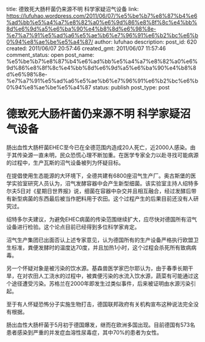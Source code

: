 title: 德致死大肠杆菌仍来源不明 科学家疑沼气设备
link: https://lufuhao.wordpress.com/2011/06/07/%e5%be%b7%e8%87%b4%e6%ad%bb%e5%a4%a7%e8%82%a0%e6%9d%86%e8%8f%8c%e4%bb%8d%e6%9d%a5%e6%ba%90%e4%b8%8d%e6%98%8e-%e7%a7%91%e5%ad%a6%e5%ae%b6%e7%96%91%e6%b2%bc%e6%b0%94%e8%ae%be%e5%a4%87/
author: lufuhao
description: 
post_id: 620
created: 2011/06/07 20:57:46
created_gmt: 2011/06/07 11:57:46
comment_status: open
post_name: %e5%be%b7%e8%87%b4%e6%ad%bb%e5%a4%a7%e8%82%a0%e6%9d%86%e8%8f%8c%e4%bb%8d%e6%9d%a5%e6%ba%90%e4%b8%8d%e6%98%8e-%e7%a7%91%e5%ad%a6%e5%ae%b6%e7%96%91%e6%b2%bc%e6%b0%94%e8%ae%be%e5%a4%87
status: publish
post_type: post

# 德致死大肠杆菌仍来源不明 科学家疑沼气设备

肠出血性大肠杆菌EHEC至今已在全德范围内造成20人死亡，近2000人感染。由于其传染源一直未明，民众恐慌心理不断加重。在医学专家全力以赴寻找可能病源的过程中，生产瓦斯的沼气设备被列为怀疑目标。 

在提倡使用生态能源的大环境下，全德共建有6800座沼气生产厂。奥古斯堡的医学实验室研究人员认为，沼气发酵容器中会产生新型细菌。该实验室主持人绍特多尔夫5日对《星期日世界报》说，细菌在容器中杂交并且相互融合，经过发酵后带有新型病菌的东西最后被当作肥料用于农田。这个过程产生的后果目前还没有人研究过。 

绍特多尔夫建议，为避免EHEC病菌的传染范围继续扩大，应尽快对德国所有沼气设备进行检验。这个论点目前已经得到多位科学家肯定。 

沼气生产集团已出面否认上述专家意见，认为德国所有的生产设备严格执行欧盟卫生标准，粪便发酵时的温度达70度，并且加热1小时，这个过程会杀死所有致病病毒。 

另一个怀疑对象是被污染的饮水源。基森兽医学家巴尔耶认为，由于春季长期干旱，在对农田人工浇水的过程中，被粪便污染的水流入饮水源，蔬菜有可能通过这个途径遭受污染。苏格兰在2000年即发生过类似事件，后来被证明由水源污染引起。 

至于有人怀疑恐怖分子实施生物打击，德国联邦政府有关机构宣布这种说法完全没有根据。 

肠出血性大肠杆菌于5月初于德国爆发，继而在欧洲多国出现。目前德国有573名患者感染到严重的并发症血溶性尿毒症，其中70%的患者为女性。